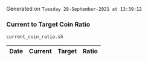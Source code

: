 Generated on `Tuesday 28-September-2021 at 13:39:12`

### Current to Target Coin Ratio
`current_coin_ratio.sh`

Date|Current|Target|Ratio
---|---|---|---
